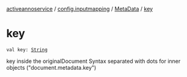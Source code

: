 [activeannoservice](../../index.md) / [config.inputmapping](../index.md) / [MetaData](index.md) / [key](./key.md)

# key

`val key: `[`String`](https://kotlinlang.org/api/latest/jvm/stdlib/kotlin/-string/index.html)

key inside the originalDocument
Syntax separated with dots for inner objects ("document.metadata.key")


